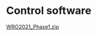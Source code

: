 Control software
====

[WRO2021_Phase1.zip](https://github.com/atenprov/WRO2021_SPEEDERS/files/7569656/WRO2021_Phase1.zip)

